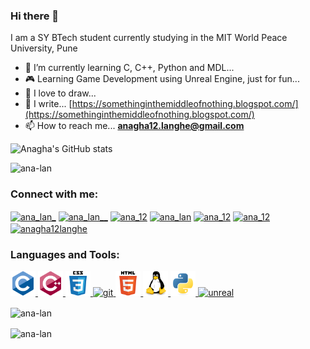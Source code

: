 ### Hi there 👋

I am a SY BTech student currently studying in the MIT World Peace University, Pune
- 🌱 I’m currently learning C, C++, Python and MDL...
- 🎮 Learning Game Development using Unreal Engine, just for fun...
- 🎨 I love to draw...
- 📝 I write... [https://somethinginthemiddleofnothing.blogspot.com/](https://somethinginthemiddleofnothing.blogspot.com/)
- 📫 How to reach me... **anagha12.langhe@gmail.com**

![Anagha's GitHub stats](https://github-readme-stats.vercel.app/api?username=ana-lan&show_icons=true&theme=tokyonight)

<p align="left"> <img src="https://komarev.com/ghpvc/?username=ana-lan&label=Profile%20views&color=0e75b6&style=flat" alt="ana-lan" /> </p>


<h3 align="left">Connect with me:</h3>
<p align="left">
<a href="https://twitter.com/ana_lan_" target="blank"><img align="center" src="https://raw.githubusercontent.com/rahuldkjain/github-profile-readme-generator/master/src/images/icons/Social/twitter.svg" alt="ana_lan_" height="30" width="40" /></a>
<a href="https://instagram.com/ana_lan__" target="blank"><img align="center" src="https://raw.githubusercontent.com/rahuldkjain/github-profile-readme-generator/master/src/images/icons/Social/instagram.svg" alt="ana_lan__" height="30" width="40" /></a>
<a href="https://www.codechef.com/users/ana_12" target="blank"><img align="center" src="https://cdn.jsdelivr.net/npm/simple-icons@3.1.0/icons/codechef.svg" alt="ana_12" height="30" width="40" /></a>
<a href="https://www.hackerrank.com/ana_lan" target="blank"><img align="center" src="https://raw.githubusercontent.com/rahuldkjain/github-profile-readme-generator/master/src/images/icons/Social/hackerrank.svg" alt="ana_lan" height="30" width="40" /></a>
<a href="https://codeforces.com/profile/ana_12" target="blank"><img align="center" src="https://cdn.jsdelivr.net/npm/simple-icons@3.0.1/icons/codeforces.svg" alt="ana_12" height="30" width="40" /></a>
<a href="https://www.leetcode.com/ana_12" target="blank"><img align="center" src="https://raw.githubusercontent.com/rahuldkjain/github-profile-readme-generator/master/src/images/icons/Social/leet-code.svg" alt="ana_12" height="30" width="40" /></a>
<a href="https://auth.geeksforgeeks.org/user/anagha12langhe" target="blank"><img align="center" src="https://raw.githubusercontent.com/rahuldkjain/github-profile-readme-generator/master/src/images/icons/Social/geeks-for-geeks.svg" alt="anagha12langhe" height="30" width="40" /></a>
</p>

<h3 align="left">Languages and Tools:</h3>
<p align="left"> <a href="https://www.cprogramming.com/" target="_blank"> <img src="https://raw.githubusercontent.com/devicons/devicon/master/icons/c/c-original.svg" alt="c" width="40" height="40"/> </a> <a href="https://www.w3schools.com/cpp/" target="_blank"> <img src="https://raw.githubusercontent.com/devicons/devicon/master/icons/cplusplus/cplusplus-original.svg" alt="cplusplus" width="40" height="40"/> </a> <a href="https://www.w3schools.com/css/" target="_blank"> <img src="https://raw.githubusercontent.com/devicons/devicon/master/icons/css3/css3-original-wordmark.svg" alt="css3" width="40" height="40"/> </a> <a href="https://git-scm.com/" target="_blank"> <img src="https://www.vectorlogo.zone/logos/git-scm/git-scm-icon.svg" alt="git" width="40" height="40"/> </a> <a href="https://www.w3.org/html/" target="_blank"> <img src="https://raw.githubusercontent.com/devicons/devicon/master/icons/html5/html5-original-wordmark.svg" alt="html5" width="40" height="40"/> </a> <a href="https://www.linux.org/" target="_blank"> <img src="https://raw.githubusercontent.com/devicons/devicon/master/icons/linux/linux-original.svg" alt="linux" width="40" height="40"/> </a> <a href="https://www.python.org" target="_blank"> <img src="https://raw.githubusercontent.com/devicons/devicon/master/icons/python/python-original.svg" alt="python" width="40" height="40"/> </a> <a href="https://unrealengine.com/" target="_blank"> <img src="https://raw.githubusercontent.com/kenangundogan/fontisto/036b7eca71aab1bef8e6a0518f7329f13ed62f6b/icons/svg/brand/unreal-engine.svg" alt="unreal" width="40" height="40"/> </a> </p>

<p><img align="center" src="https://github-readme-stats.vercel.app/api/top-langs?username=ana-lan&show_icons=true&locale=en&layout=compact" alt="ana-lan" /></p>

<p><img align="center" src="https://github-readme-streak-stats.herokuapp.com/?user=ana-lan&" alt="ana-lan" /></p>
